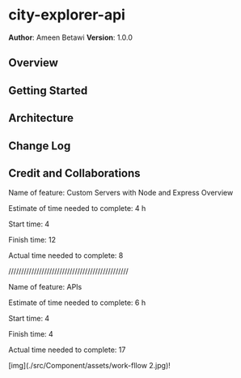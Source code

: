 # city-explorer-api

**Author**: Ameen Betawi
**Version**: 1.0.0

## Overview
<!-- Provide a high level overview of what this application is and why you are building it, beyond the fact that it's an assignment for this class. (i.e. What's your problem domain?) -->

## Getting Started
<!-- What are the steps that a user must take in order to build this app on their own machine and get it running? -->

## Architecture
<!-- Provide a detailed description of the application design. What technologies (languages, libraries, etc) you're using, and any other relevant design information. -->

## Change Log
<!-- Use this area to document the iterative changes made to your application as each feature is successfully implemented. Use time stamps. Here's an example:

01-01-2001 4:59pm - Application now has a fully-functional express server, with a GET route for the location resource. -->

## Credit and Collaborations
<!-- Give credit (and a link) to other people or resources that helped you build this application. -->

Name of feature: Custom Servers with Node and Express Overview

Estimate of time needed to complete: 4 h

Start time: 4

Finish time: 12

Actual time needed to complete: 8

///////////////////////////////////////////////

Name of feature: APIs

Estimate of time needed to complete: 6 h

Start time: 4

Finish time: 4

Actual time needed to complete: 17

[img](./src/Component/assets/work-fllow 2.jpg)!
